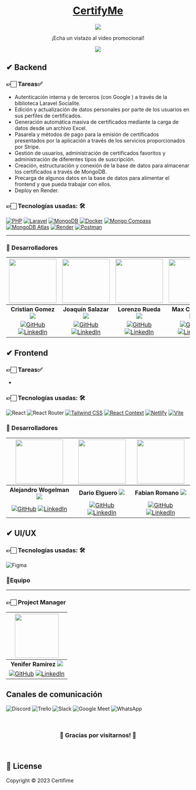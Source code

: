 <div align="center">
<h1>
<a href="" target="_blank" rel="noopener noreferrer">CertifyMe</a>
</h1>
<img src="https://i.pinimg.com/564x/ca/6d/c7/ca6dc747548ea72085a2187502c32df8.jpg">
<p>
<p>¡Echa un vistazo al video promocional!</p>
<a href="#" target="_blank" rel="noopener noreferrer">
  <img src="https://img.shields.io/badge/Ver%20video-FF0000?style=for-the-badge&logo=YouTube&logoColor=fff"/>
</a>
</div>

## ✔ Backend
### 👉🏻 Tareas✅

- Autenticación interna y de terceros (con Google ) a través de la biblioteca Laravel Socialite.
- Edición y actualización de datos personales por parte de los usuarios en sus perfiles de certificados.
- Generación automática masiva de certificados mediante la carga de datos desde un archivo Excel.
- Pasarela y métodos de pago para la emisión de certificados presentados por la aplicación a través de los servicios    proporcionados por Stripe.
- Gestión de usuarios, administración de certificados favoritos y administración de diferentes tipos de suscripción.
- Creación, estructuración y conexión de la base de datos para almacenar los certificados a través de MongoDB.
- Precarga de algunos datos en la base de datos para alimentar el frontend y que pueda trabajar con ellos.
- Deploy en Render.

### 👉🏻 Tecnologías usadas: 🛠️

[![PHP](https://img.shields.io/badge/PHP-8.1-777BB4?style=for-the-badge&logo=php&logoColor=white)](https://www.php.net/) [![Laravel](https://img.shields.io/badge/Laravel-9.0-FF2D20?style=for-the-badge&logo=laravel&logoColor=white)](https://laravel.com/) [![MongoDB](https://img.shields.io/badge/MongoDB-4ea94b?style=for-the-badge&logo=mongodb&logoColor=white)](https://www.mongodb.com/) [![Docker](https://img.shields.io/badge/Docker-2496ED?style=for-the-badge&logo=docker&logoColor=white)](https://www.docker.com/) [![Mongo Compass](https://img.shields.io/badge/Mongo%20Compass-47A248?style=for-the-badge&logo=mongodb&logoColor=white)](https://www.mongodb.com/products/compass) [![MongoDB Atlas](https://img.shields.io/badge/MongoDB%20Atlas-47A248?style=for-the-badge&logo=mongodb&logoColor=white)](https://www.mongodb.com/cloud/atlas) [![Render](https://img.shields.io/badge/Render-000000?style=for-the-badge&logo=render&logoColor=white)](https://render.com/) [![Postman](https://img.shields.io/badge/Postman-10.15-FF6C37?style=for-the-badge&logo=postman&logoColor=white)](https://www.postman.com/)

<hr>

### 🤝 Desarrolladores

|  <img src="https://avatars.githubusercontent.com/u/67226453?v=4" width="130" height="120">  | <img src="https://ca.slack-edge.com/T032Y55Q6VC-U05C292PE5T-2fc9c6242836-512" width="130" height="120">  | <img src="https://ca.slack-edge.com/T032Y55Q6VC-U055HNSNZC0-c4a5215a1474-512" width="130" height="120">  | <img src="https://avatars.githubusercontent.com/u/120438097?s=400&u=9c838630ee47f4db3bfeb728d062ad4bfb2586a9&v=4" width="130" height="120">|
|:-:|:-:|:-:|:-:|
| **Cristian Gomez** <img src="https://i.ibb.co/Ln0vhg4/AR.png"> | **Joaquín Salazar** <img src="https://i.ibb.co/Ln0vhg4/AR.png">| **Lorenzo Rueda** <img src="https://i.ibb.co/276DbnR/VE.png"> | **Max Cereceda** <img src="https://i.ibb.co/sj22SZS/PE.png"> |
| [![GitHub](https://img.shields.io/badge/GitHub-%23121011.svg?&style=for-the-badge&logo=github&logoColor=white)](https://github.com/cristiangomezdev) [![LinkedIn](https://img.shields.io/badge/LinkedIn-%230077B5.svg?&style=for-the-badge&logo=linkedin&logoColor=white)](https://www.linkedin.com/in/cristiangomezdev/) | [![GitHub](https://img.shields.io/badge/GitHub-%23121011.svg?&style=for-the-badge&logo=github&logoColor=white)](https://github.com/JoaquinJS18) [![LinkedIn](https://img.shields.io/badge/LinkedIn-%230077B5.svg?&style=for-the-badge&logo=linkedin&logoColor=white)](https://www.linkedin.com/in/jes%C3%BAs-joaqu%C3%ADn-salazar-888668261/) | [![GitHub](https://img.shields.io/badge/GitHub-%23121011.svg?&style=for-the-badge&logo=github&logoColor=white)](https://github.com/zightcode) [![LinkedIn](https://img.shields.io/badge/LinkedIn-%230077B5.svg?&style=for-the-badge&logo=linkedin&logoColor=white)](https://www.linkedin.com/in/lorenzo-rueda-582758263/) | [![GitHub](https://img.shields.io/badge/GitHub-%23121011.svg?&style=for-the-badge&logo=github&logoColor=white)](https://github.com/cereceda1991) [![LinkedIn](https://img.shields.io/badge/LinkedIn-%230077B5.svg?&style=for-the-badge&logo=linkedin&logoColor=white)](https://www.linkedin.com/in/maxcereceda/) |


## ✔ Frontend

### 👉🏻 Tareas✅

- 

### 👉🏻 Tecnologías usadas: 🛠️
![React](https://img.shields.io/badge/React-149eca?style=for-the-badge&logo=react&logoColor=fff)  ![React Router](https://img.shields.io/badge/React_Router-000?style=for-the-badge&logo=reactrouter&logoColor=fff) [![Tailwind CSS](https://img.shields.io/badge/Tailwind%20CSS-38b2ac?style=for-the-badge&logo=tailwind-css&logoColor=white)](https://tailwindcss.com/) [![React Context](https://img.shields.io/badge/React%20Context-61DAFB?style=for-the-badge&logo=react&logoColor=white)](https://reactjs.org/docs/context.html)
[![Netlify](https://img.shields.io/badge/Netlify-00C7B7?style=for-the-badge&logo=netlify&logoColor=white)](https://www.netlify.com/) [![Vite](https://img.shields.io/badge/Vite-646CFF?style=for-the-badge&logo=vite&logoColor=white)](https://vitejs.dev/)    

### 🤝 Desarrolladores

|  <img src="https://ca.slack-edge.com/T032Y55Q6VC-U041T9HR280-5d470ea08fa5-512" width="130" height="120">  | <img src="https://ca.slack-edge.com/T032Y55Q6VC-U04FMD0KRC1-466d09173211-512" width="130" height="120">  | <img src="https://ca.slack-edge.com/T032Y55Q6VC-U04FABXRJQ3-53198834049f-512" width="130" height="120">  | 
|:-:|:-:|:-:|
| **Alejandro Wogelman** <img src="https://i.ibb.co/Ln0vhg4/AR.png"> | **Dario Elguero** <img src="https://i.ibb.co/Ln0vhg4/AR.png">| **Fabian Romano** <img src="https://i.ibb.co/Ln0vhg4/AR.png"> 
| [![GitHub](https://img.shields.io/badge/GitHub-%23121011.svg?&style=for-the-badge&logo=github&logoColor=white)](https://github.com/AlejandroWogelman) [![LinkedIn](https://img.shields.io/badge/LinkedIn-%230077B5.svg?&style=for-the-badge&logo=linkedin&logoColor=white)](https://www.linkedin.com/in/alejandrowogel/) | [![GitHub](https://img.shields.io/badge/GitHub-%23121011.svg?&style=for-the-badge&logo=github&logoColor=white)](https://github.com/Dario-Elguero) [![LinkedIn](https://img.shields.io/badge/LinkedIn-%230077B5.svg?&style=for-the-badge&logo=linkedin&logoColor=white)](https://www.linkedin.com/in/dario-elguero/) | [![GitHub](https://img.shields.io/badge/GitHub-%23121011.svg?&style=for-the-badge&logo=github&logoColor=white)](https://github.com/fabianeromano) [![LinkedIn](https://img.shields.io/badge/LinkedIn-%230077B5.svg?&style=for-the-badge&logo=linkedin&logoColor=white)](https://www.linkedin.com/in/fabian-edgardo-romano/) | 
## ✔ UI/UX

### 👉🏻 Tecnologías usadas: 🛠️

![Figma](https://img.shields.io/badge/Figma-%23F24E1E.svg?style=for-the-badge&logo=Figma&logoColor=white) 
### 🤝Equipo
<hr>

### 👉🏻 Project Manager
| <img src="https://ca.slack-edge.com/T032Y55Q6VC-U040WM4U2DC-b96518bf221e-512" width="120" height="120">|
| :-: |
| **Yenifer Ramírez** <img src="https://i.ibb.co/276DbnR/VE.png">|
| [![GitHub](https://img.shields.io/badge/GitHub-%23121011.svg?&style=for-the-badge&logo=github&logoColor=white)](https://github.com/yeniferrosana) [![LinkedIn](https://img.shields.io/badge/LinkedIn-%230077B5.svg?&style=for-the-badge&logo=linkedin&logoColor=white)](https://www.linkedin.com/in/yeniferrosana/) |


## Canales de comunicación  

![Discord](https://img.shields.io/badge/Discord-5865F2?style=for-the-badge&logo=Discord&logoColor=fff) ![Trello](https://img.shields.io/badge/Trello-095ED8?style=for-the-badge&logo=Trello&logoColor=fff) ![Slack](https://img.shields.io/badge/Slack-%234A154B?style=for-the-badge&logo=Slack&logoColor=white) ![Google Meet](https://img.shields.io/badge/Google_Meet-FF0000?style=for-the-badge&logo=Google-Meet&logoColor=fff) ![WhatsApp](https://img.shields.io/badge/WhatsApp-25D366?style=for-the-badge&logo=WhatsApp&logoColor=fff)

  

<br/>

<h3 align="center">🎉 Gracias por visitarnos! 🎉</h3>

<br/>

## 📜 License

Copyright © 2023 Certifime
